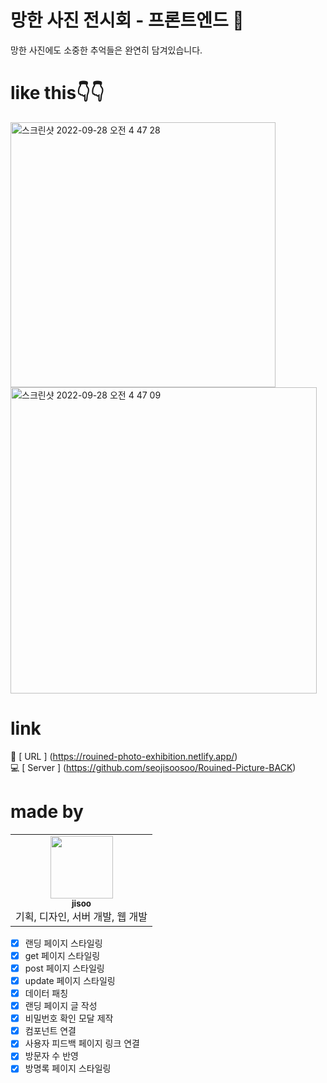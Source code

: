 # 망한 사진 전시회 - 프론트엔드 🌷

망한 사진에도 소중한 추억들은 완연히 담겨있습니다.

# like this👇👇

<img width="424" alt="스크린샷 2022-09-28 오전 4 47 28" src="https://user-images.githubusercontent.com/76681519/192621496-115d8beb-fda5-4ee3-b3c5-39d9834ca5c2.png">
<img width="490" alt="스크린샷 2022-09-28 오전 4 47 09" src="https://user-images.githubusercontent.com/76681519/192621442-a5c60496-a6d1-4563-9ecf-c9a137c3e782.png">

# link

🌷 [ URL ] (https://rouined-photo-exhibition.netlify.app/)
<br>
💻 [ Server ] (https://github.com/seojisoosoo/Rouined-Picture-BACK)

# made by

<table>
  <tr>
    <td align="center"><a href="https://github.com/Seojisoo20191941"><img src="https://avatars.githubusercontent.com/u/76681519?v=4?s=100" width="100px;" alt=""/><br /><sub><b>jisoo</b></sub></a><br />기획, 디자인, 서버 개발, 웹 개발</td>
  </tr>
</table>



- [x] 랜딩 페이지 스타일링
- [x] get 페이지 스타일링
- [x] post 페이지 스타일링
- [x] update 페이지 스타일링
- [x] 데이터 패칭
- [x] 랜딩 페이지 글 작성
- [x] 비밀번호 확인 모달 제작
- [x] 컴포넌트 연결
- [x] 사용자 피드백 페이지 링크 연결
- [x] 방문자 수 반영
- [x] 방명록 페이지 스타일링

